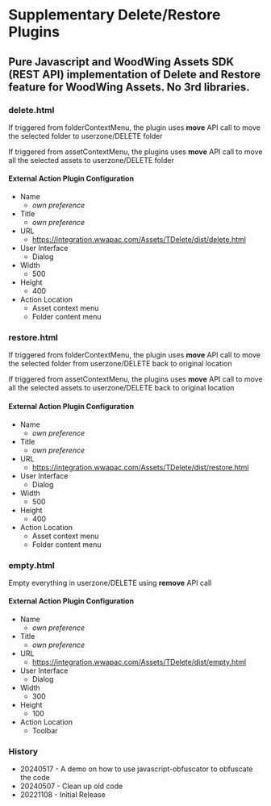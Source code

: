 # Supplementary Delete/Restore Plugins

## Pure Javascript and WoodWing Assets SDK (REST API) implementation of Delete and Restore feature for WoodWing Assets. No 3rd libraries.

### delete.html
If triggered from folderContextMenu, the plugin uses **move** API call to move the selected folder to userzone/DELETE folder

If triggered from assetContextMenu, the plugins uses **move** API call to move all the selected assets to userzone/DELETE folder

#### External Action Plugin Configuration
* Name
    * *own preference*
* Title
    * *own preference*
* URL
    * https://integration.wwapac.com/Assets/TDelete/dist/delete.html
* User Interface
    * Dialog
* Width
    * 500
* Height
    * 400
* Action Location
    * Asset context menu
    * Folder content menu

### restore.html
If triggered from folderContextMenu, the plugin uses **move** API call to move the selected folder from userzone/DELETE back to original location

If triggered from assetContextMenu, the plugins uses **move** API call to move  all the selected assets to userzone/DELETE back to original location


#### External Action Plugin Configuration
* Name
    * *own preference*
* Title
    * *own preference*
* URL
    * https://integration.wwapac.com/Assets/TDelete/dist/restore.html
* User Interface
    * Dialog
* Width
    * 500
* Height
    * 400
* Action Location
    * Asset context menu
    * Folder content menu

### empty.html
Empty everything in userzone/DELETE using **remove** API call

#### External Action Plugin Configuration
* Name
    * *own preference*
* Title
    * *own preference*
* URL
    * https://integration.wwapac.com/Assets/TDelete/dist/empty.html
* User Interface
    * Dialog
* Width
    * 300
* Height
    * 100
* Action Location
    * Toolbar




### History
* 20240517 - A demo on how to use javascript-obfuscator to obfuscate the code
* 20240507 - Clean up old code
* 20221108 - Initial Release
